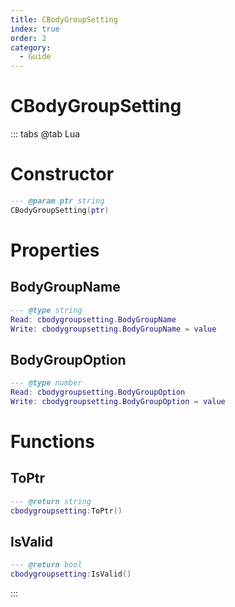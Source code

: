 ```yaml
---
title: CBodyGroupSetting
index: true
order: 2
category:
  - Guide
---
```


# CBodyGroupSetting

::: tabs
@tab Lua
# Constructor
```lua
--- @param ptr string
CBodyGroupSetting(ptr)
```
# Properties
## BodyGroupName 
```lua
--- @type string
Read: cbodygroupsetting.BodyGroupName
Write: cbodygroupsetting.BodyGroupName = value
```
## BodyGroupOption 
```lua
--- @type number
Read: cbodygroupsetting.BodyGroupOption
Write: cbodygroupsetting.BodyGroupOption = value
```
# Functions
## ToPtr
```lua
--- @return string
cbodygroupsetting:ToPtr()
```
## IsValid
```lua
--- @return bool
cbodygroupsetting:IsValid()
```

:::